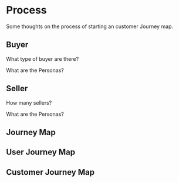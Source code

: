 # Process

Some thoughts on the process of starting an customer Journey map.

## Buyer

What type of buyer are there?

What are the Personas?

## Seller

How many sellers?

What are the Personas?

## Journey Map

## User Journey Map

## Customer Journey Map
